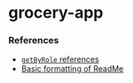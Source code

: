 # grocery-app

### References
- [`getByRole` references](https://developer.mozilla.org/en-US/docs/Web/Accessibility/ARIA/Roles/table_role)
- [Basic formatting of ReadMe](https://docs.github.com/en/get-started/writing-on-github/getting-started-with-writing-and-formatting-on-github/basic-writing-and-formatting-syntax)